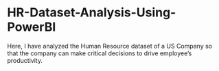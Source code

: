 # HR-Dataset-Analysis-Using-PowerBI
Here, I have analyzed the Human Resource dataset of a US Company so that the company can make critical decisions to drive employee’s productivity.
